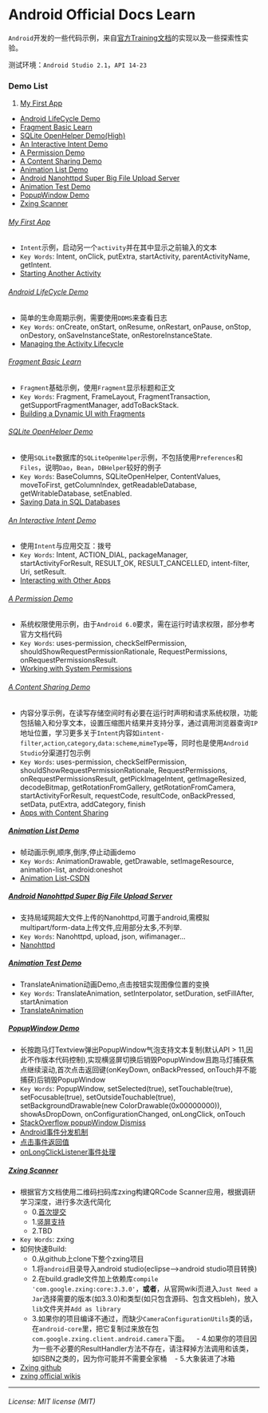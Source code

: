 
# Android Official Docs Learn

``Android``开发的一些代码示例，来自[官方Training文档](https://developer.android.com/training/index.html)的实现以及一些探索性实验。

测试环境：``Android Studio 2.1``，``API 14-23``

### Demo List
 1. [My First App](https://github.com/sennhviwang/Android-Official-Doc-Learn#my-first-app)
 - [Android LifeCycle Demo](https://github.com/sennhviwang/Android-Official-Doc-Learn#android-lifecycle-demo)
 - [Fragment Basic Learn](https://github.com/sennhviwang/Android-Official-Doc-Learn#fragment-basic-learn)
 - [SQLite OpenHelper Demo(High)](https://github.com/sennhviwang/Android-Official-Doc-Learn#sqlite-openhelper-demo)
 - [An Interactive Intent Demo](https://github.com/sennhviwang/Android-Official-Doc-Learn#an-interactive-intent-demo)
 - [A Permission Demo](https://github.com/sennhviwang/Android-Official-Doc-Learn#a-permission-demo)
 - [A Content Sharing Demo](https://github.com/sennhviwang/Android-Official-Doc-Learn#a-content-sharing-demo)
 - [Animation List Demo](https://github.com/sennhviwang/Android-Official-Doc-Learn#animation-list-demo)
 - [Android Nanohttpd Super Big File Upload Server](https://github.com/sennhviwang/Android-Official-Doc-Learn#android-nanohttpd-super-big-file-upload-server)
 - [Animation Test Demo](https://github.com/sennhviwang/Android-Official-Doc-Learn#animation-test-demo)
 - [PopupWindow Demo](https://github.com/sennhviwang/Android-Official-Doc-Learn#popupwindow-demo)
 - [Zxing Scanner](https://github.com/sennhviwang/Android-Official-Doc-Learn#zxing-scanner)
 

###### [My First App](https://github.com/sennhviwang/Android-Learn-Journey/tree/master/MyFirstApp)
 - ``Intent``示例，启动另一个``activity``并在其中显示之前输入的文本
 - ``Key Words``: Intent, onClick, putExtra, startActivity, parentActivityName, getIntent.
 - [Starting Another Activity](https://developer.android.com/training/basics/firstapp/starting-activity.html)


###### [Android LifeCycle Demo](https://github.com/sennhviwang/Android-Learn-Journey/tree/master/AndroidLifeCycleDemo)
 - 简单的生命周期示例，需要使用``DDMS``来查看日志
 - ``Key Words``: onCreate, onStart, onResume, onRestart, onPause, onStop, onDestory, onSaveInstanceState, onRestoreInstanceState.
 - [Managing the Activity Lifecycle](https://developer.android.com/training/basics/activity-lifecycle/starting.html)


###### [Fragment Basic Learn](https://github.com/sennhviwang/Android-Learn-Journey/tree/master/FragmentBasicLearn)
 - ``Fragment``基础示例，使用``Fragment``显示标题和正文
 - ``Key Words``: Fragment, FrameLayout, FragmentTransaction, getSupportFragmentManager, addToBackStack.
 - [Building a Dynamic UI with Fragments](https://developer.android.com/training/basics/fragments/index.html)


###### [SQLite OpenHelper Demo](https://github.com/sennhviwang/Android-Learn-Journey/tree/master/SQLiteOpenHelperDemo)
 - 使用``SQLite``数据库的``SQLiteOpenHelper``示例，不包括使用``Preferences``和``Files``，说明``Dao``，``Bean``，``DBHelper``较好的例子
 - ``Key Words``: BaseColumns, SQLiteOpenHelper, ContentValues, moveToFirst, getColumnIndex, getReadableDatabase, getWritableDatabase, setEnabled.
 - [Saving Data in SQL Databases](https://developer.android.com/training/basics/data-storage/databases.html)


###### [An Interactive Intent Demo](https://github.com/sennhviwang/Android-Learn-Journey/tree/master/AnInteractiveIntentDemo)
 - 使用``Intent``与应用交互：拨号
 - ``Key Words``: Intent, ACTION_DIAL, packageManager, startActivityForResult, RESULT_OK, RESULT_CANCELLED, intent-filter, Uri, setResult.
 - [Interacting with Other Apps](https://developer.android.com/training/basics/intents/index.html)


###### [A Permission Demo](https://github.com/sennhviwang/Android-Learn-Journey/tree/master/APermissionDemo)
 - 系统权限使用示例，由于``Android 6.0``要求，需在运行时请求权限，部分参考官方文档代码
 - ``Key Words``: uses-permission, checkSelfPermission, shouldShowRequestPermissionRationale, RequestPermissions, onRequestPermissionsResult.
 - [Working with System Permissions](https://developer.android.com/training/permissions/index.html)


###### [A Content Sharing Demo](https://github.com/sennhviwang/Android-Learn-Journey/tree/master/AContentSharingDemo)
 - 内容分享示例，在读写存储空间时有必要在运行时声明和请求系统权限，功能包括输入和分享文本，设置压缩图片结果并支持分享，通过调用浏览器查询``IP``地址位置，学习更多关于``Intent``内容如``intent-filter``,``action``,``category``,``data:scheme``,``mimeType``等，同时也是使用``Android Studio``分渠道打包示例
 - ``Key Words``: uses-permission, checkSelfPermission, shouldShowRequestPermissionRationale, RequestPermissions, onRequestPermissionsResult, getPickImageIntent, getImageResized, decodeBitmap, getRotationFromGallery, getRotationFromCamera, startActivityForResult, requestCode, resultCode, onBackPressed, setData, putExtra, addCategory, finish
 - [Apps with Content Sharing](https://developer.android.com/training/building-content-sharing.html)


##### [Animation List Demo](https://github.com/sennhviwang/Android-Learn-Journey/tree/master/AnimationListDemo)
 - 帧动画示例,顺序,倒序,停止动画demo
 - ``Key Words``: AnimationDrawable, getDrawable, setImageResource, animation-list, android:oneshot
 - [Animation List-CSDN](http://blog.csdn.net/aminfo/article/details/7847761)

##### [Android Nanohttpd Super Big File Upload Server](https://github.com/sennhviwang/Android-Learn-Journey/tree/master/AndroidNanohttpdSuperBigFileUploadServer)
 - 支持局域网超大文件上传的Nanohttpd,可置于android,需模拟multipart/form-data上传文件,应用部分太多,不列举.
 - ``Key Words``: Nanohttpd, upload, json, wifimanager...
 - [Nanohttpd](https://github.com/NanoHttpd/nanohttpd)

##### [Animation Test Demo](https://github.com/sennhviwang/Android-Official-Doc-Learn/tree/master/AnimationTest)
 - TranslateAnimation动画Demo,点击按钮实现图像位置的变换
 - ``Key Words``: TranslateAnimation, setInterpolator, setDuration, setFillAfter, startAnimation
 - [TranslateAnimation](https://developer.android.com/reference/android/view/animation/TranslateAnimation.html)

##### [PopupWindow Demo](https://github.com/sennhviwang/Android-Official-Doc-Learn/tree/master/PopupWindowDemo)
 - 长按跑马灯Textview弹出PopupWindow气泡支持文本复制(默认API > 11,因此不作版本代码控制),实现横竖屏切换后销毁PopupWindow且跑马灯捕获焦点继续滚动,首次点击返回键(onKeyDown, onBackPressed, onTouch并不能捕获)后销毁PopupWindow
 - ``Key Words``: PopupWindow, setSelected(true), setTouchable(true), setFocusable(true), setOutsideTouchable(true), setBackgroundDrawable(new ColorDrawable(0x00000000)), showAsDropDown, onConfigurationChanged, onLongClick, onTouch
 - [StackOverflow popupWindow Dismiss](http://stackoverflow.com/questions/3121232/android-popup-window-dismissal/3122696#3122696)
 - [Android事件分发机制](http://www.jianshu.com/p/e99b5e8bd67b)
 - [点击事件返回值](http://blog.csdn.net/iplayvs2008/article/details/11767427)
 - [onLongClickListener事件处理](http://blog.csdn.net/xiashaohua/article/details/50717856)

##### [Zxing Scanner](https://github.com/sennhviwang/Android-Official-Doc-Learn/tree/master/ZxingScanner)
 - 根据官方文档使用二维码扫码库zxing构建QRCode Scanner应用，根据调研学习深度，进行多次迭代简化
    - 0.[首次提交](https://github.com/sennhviwang/Android-Official-Doc-Learn/commit/6a9b82cd053860d6d3a6b04a100a4b3e6d71ce47)
    - 1.[竖屏支持](https://github.com/sennhviwang/Android-Official-Doc-Learn/commit/0e91e4540ad8f5f00ff8ae072e238e925dcef9b0)
    - 2.TBD
 - ``Key Words``: zxing
 - 如何快速Build:
    - 0.从github上clone下整个zxing项目
    - 1.将``android``目录导入android studio(eclipse-->android studio项目转换)
    - 2.在build.gradle文件加上依赖库``compile 'com.google.zxing:core:3.3.0'``，**或者**，从官网wiki页进入``Just Need a Jar``选择需要的版本(如3.3.0)和类型(如只包含源码、包含文档bleh)，放入``lib``文件夹并``Add as library``
    - 3.如果你的项目编译不通过，而缺少``CameraConfigurationUtils``类的话，在``android-core``里，把它复制过来放在包``com.google.zxing.client.android.camera``下面。
    - 4.如果你的项目因为一些不必要的ResultHandler方法不存在，请注释掉方法调用和该类，如ISBN之类的，因为你可能并不需要全家桶
    - 5.大象装进了冰箱 
 - [Zxing github](https://github.com/zxing/zxing)
 - [zxing official wikis](https://github.com/zxing/zxing/wiki/Getting-Started-Developing)


---

###### License: MIT license (MIT)
